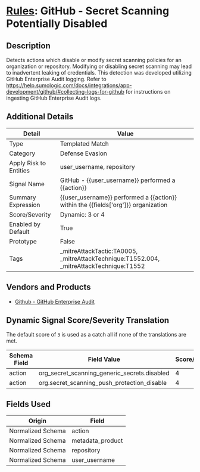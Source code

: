 # [Rules](README.md): GitHub - Secret Scanning Potentially Disabled

## Description
Detects actions which disable or modify secret scanning policies for an organization or repository. Modifying or disabling secret scanning may lead to inadvertent leaking of credentials. This detection was developed utilizing GitHub Enterprise Audit logging. Refer to https://help.sumologic.com/docs/integrations/app-development/github/#collecting-logs-for-github for instructions on ingesting GitHub Enterprise Audit logs.

## Additional Details
|Detail|Value|
|----|----|
|Type|Templated Match|
|Category|Defense Evasion|
|Apply Risk to Entities|user_username, repository|
|Signal Name|GitHub - {{user_username}} performed a {{action}}|
|Summary Expression|{{user_username}} performed a {{action}}  within the {{fields['org']}} organization|
|Score/Severity|Dynamic: 3 or 4|
|Enabled by Default|True|
|Prototype|False|
|Tags|_mitreAttackTactic:TA0005, _mitreAttackTechnique:T1552.004, _mitreAttackTechnique:T1552|
## Vendors and Products
- [Github - GitHub Enterprise Audit](../products/e3c8bd8b-6ed8-4332-944d-d0f5dfc462df.md)


## Dynamic Signal Score/Severity Translation

The default score of `3` is used as a catch all if none of the translations are met.

|Schema Field|Field Value|Score/Severity|
|------------|-----------|--------------|
|action|org_secret_scanning_generic_secrets.disabled|4|
|action|org.secret_scanning_push_protection_disable|4|
## Fields Used

|Origin|Field|
|----|----|
|Normalized Schema|action|
|Normalized Schema|metadata_product|
|Normalized Schema|repository|
|Normalized Schema|user_username|


